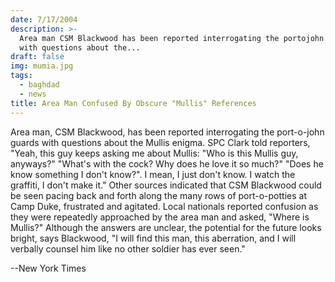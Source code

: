 ```yaml
---
date: 7/17/2004
description: >-
  Area man CSM Blackwood has been reported interrogating the portojohn guards
  with questions about the...
draft: false
img: mumia.jpg
tags:
  - baghdad
  - news
title: Area Man Confused By Obscure "Mullis" References
---
```


Area man, CSM Blackwood, has been reported interrogating the port-o-john guards with questions about the Mullis enigma. SPC Clark told reporters, "Yeah, this guy keeps asking me about Mullis: "Who is this Mullis guy, anyways?" "What's with the cock? Why does he love it so much?" "Does he know something I don't know?". I mean, I just don't know. I watch the graffiti, I don't make it." Other sources indicated that CSM Blackwood could be seen pacing back and forth along the many rows of port-o-potties at Camp Duke, frustrated and agitated. Local nationals reported confusion as they were repeatedly approached by the area man and asked, "Where is Mullis?" Although the answers are unclear, the potential for the future looks bright, says Blackwood, "I will find this man, this aberration, and I will verbally counsel him like no other soldier has ever seen."

\--New York Times
